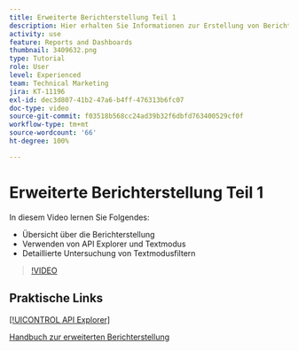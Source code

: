 ```yaml
---
title: Erweiterte Berichterstellung Teil 1
description: Hier erhalten Sie Informationen zur Erstellung von Berichten und eine Einführung in [!UICONTROL API-Explorer] und den Textmodus sowie eine detaillierte Untersuchung von Textmodusfiltern.
activity: use
feature: Reports and Dashboards
thumbnail: 3409632.png
type: Tutorial
role: User
level: Experienced
team: Technical Marketing
jira: KT-11196
exl-id: dec3d807-41b2-47a6-b4ff-476313b6fc07
doc-type: video
source-git-commit: f03518b568cc24ad39b32f6dbfd763400529cf0f
workflow-type: tm+mt
source-wordcount: '66'
ht-degree: 100%

---
```


# Erweiterte Berichterstellung Teil 1

In diesem Video lernen Sie Folgendes:

* Übersicht über die Berichterstellung
* Verwenden von API Explorer und Textmodus
* Detaillierte Untersuchung von Textmodusfiltern

>[!VIDEO](https://video.tv.adobe.com/v/3409632/?quality=12&learn=on&enablevpops)

## Praktische Links

[[!UICONTROL API Explorer]](https://developer.adobe.com/workfront/api-explorer/)

[Handbuch zur erweiterten Berichterstellung](/help/assets/advanced-reporting-manual.pdf)
